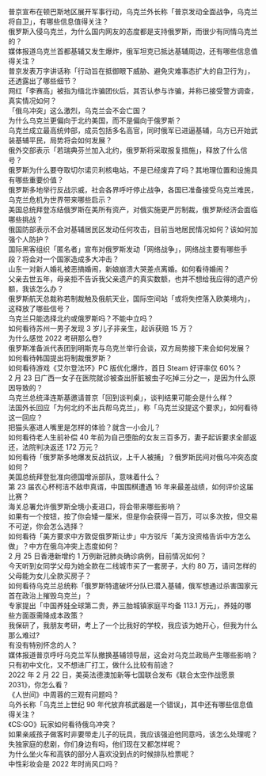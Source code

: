普京宣布在顿巴斯地区展开军事行动，乌克兰外长称「普京发动全面战争，乌克兰将自卫」，有哪些信息值得关注？  
俄罗斯入侵乌克兰，为什么国内网友的态度都是支持俄罗斯，而很少有同情乌克兰的？  
媒体报道乌克兰首都基辅又发生爆炸，俄军坦克已抵达基辅周边，还有哪些信息值得关注？  
普京发表万字讲话称「行动旨在抵御眼下威胁、避免灾难事态扩大的自卫行为」，还透露出了哪些细节？  
网红「李赛高」被指为缅北诈骗团伙后，其否认参与诈骗，并称已接受警方调查，真实情况如何？  
「俄乌冲突」这么激烈，乌克兰会不会亡国？  
为什么乌克兰更偏向于北约美国，而不是偏向于俄罗斯？  
乌克兰成立最高统帅部，成员包括多名高官，同时俄军已进逼基辅，乌方已开始武装基辅平民，局势将会如何发展？  
俄外交部表示「若瑞典芬兰加入北约，俄罗斯将采取报复措施」，释放了什么信号？  
俄罗斯为什么要夺取切尔诺贝利核电站，不是已经废弃了吗？其地理位置和设施具有哪些重要价值？  
俄罗斯多地举行反战示威，社会各界呼吁停止战争，各国已准备接受乌克兰难民，乌克兰危机为世界带来哪些启示？  
美国总统拜登冻结俄罗斯在美所有资产，对俄实施更严厉制裁，俄罗斯经济会面临哪些挑战？  
俄国防部表示不会对基辅居民区发动任何攻击，目前当地居民情况如何？该如何加强个人防护？  
国际黑客组织「匿名者」宣布对俄罗斯发动「网络战争」，网络战主要有哪些手段？将会对一个国家造成多大冲击？  
山东一对新人婚礼被恶搞婚闹，新娘崩溃大哭差点离婚。如何看待婚闹？  
父亲去世五年，母亲拒不告诉我父亲遗产的真实数额，也并不想给我应得的遗产份额，我该怎么办？  
俄罗斯航天总裁称若制裁触及俄航天业，国际空间站「或将失控落入欧美境内」，这释放了哪些信号？  
乌克兰只能选择北约或俄罗斯吗？不能中立吗？  
如何看待苏州一男子发现 3 岁儿子非亲生，起诉获赔 15 万？  
为什么感觉 2022 考研那么卷?  
俄罗斯准备派代表团到明斯克与乌克兰举行会谈，双方局势接下来会如何发展？  
如何看待韩国提出将制裁俄罗斯？  
如何看待游戏《艾尔登法环》PC 版优化爆炸，首日 Steam 好评率仅 60%？  
2 月 23 日广西一女子在医院就诊被查出肝脏被虫子吃掉三分之一，是因为什么原因导致的？  
乌克兰总统泽连斯基邀请普京「回到谈判桌」，谈判结果可能会是什么样？  
法国外长回应「为何北约不出兵帮乌克兰」，称「乌克兰没提这个要求」，如何看待这一回应？  
把猫头塞进人嘴里是怎样的体验？就含一小会儿？  
如何看待老人生前补偿 40 年前为自己堕胎的女友三百多万，妻子起诉要求全部返还，法院判决返还 172 万元？  
如何看待「俄罗斯多地爆发反战抗议，上千人被捕」？俄罗斯民间对俄乌冲突态度如何？  
美国总统拜登批准向德国增派部队，意味着什么？  
第 23 届农心杯柯洁不敌申真谞，中国围棋遭遇 16 年来最差战绩，如何评价这届比赛？  
海关总署允许俄罗斯全境小麦进口，将会带来哪些影响？  
如果有一个按钮，按了你会矮一厘米，但是你会获得一百万，可以多次按，但交易不可逆，你会怎么选择？  
如何看待「美方要求中方敦促俄罗斯让步」中方驳斥「美方没资格告诉中方怎么做」？中方在俄乌冲突上态度如何？  
2 月 25 日香港新增约 1 万例新冠肺炎确诊病例，目前情况如何？  
今天听到女同学父母为她全款在二线城市买了一套房子，大约 80 万，请问怎样的父母能为女儿全款买房子？  
如何看待乌克兰总统称「俄罗斯特遣破坏分队已潜入基辅，俄军想通过杀害国家元首在政治上摧毁乌克兰」？  
专家提出「中国养娃全球第二贵，养三胎城镇家庭平均备 113.1 万元」，养娃的哪些方面亟需降成本政策？  
我保研了，我朋友考研，考上了一个比我好的学校，我应该为她开心，但我为什么那么难过?  
有没有特别怀念的人？  
媒体报道普京呼吁乌克兰军队撤换基辅领导层，这会对乌克兰政局产生哪些影响？  
只有初中文化，又不想进厂打工，做什么比较有前途？  
2022 年 2 月 22 日，美英法德澳加新等七国联合发布《联合太空作战愿景 2031》，你怎么看？  
《人世间》中周蓉的三观有问题吗？  
乌外长称「乌克兰上世纪 90 年代放弃核武器是一个错误」，其中还有哪些信息值得关注？  
《CS:GO》玩家如何看待俄乌冲突？  
如果亲戚孩子做客时非要带走儿子的玩具，我应该强迫他同意吗，该怎么处理呢？  
失独家庭的悲剧，你们身边有吗，他们现在又都怎样呢？  
为什么坐火车和高铁的部分人喜欢没到点的时候排队检票呢？  
中性彩妆会是 2022 年时尚风口吗？  
